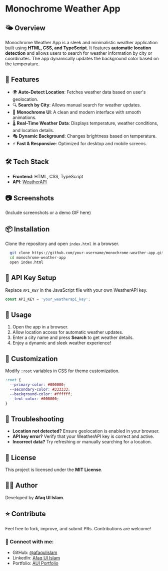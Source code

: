 # Monochrome Weather App

## 🌤 Overview
Monochrome Weather App is a sleek and minimalistic weather application built using **HTML, CSS, and TypeScript**. It features **automatic location detection** and allows users to search for weather information by city or coordinates. The app dynamically updates the background color based on the temperature.

## 🚀 Features
- 🌍 **Auto-Detect Location**: Fetches weather data based on user's geolocation.
- 🔍 **Search by City**: Allows manual search for weather updates.
- 🎨 **Monochrome UI**: A clean and modern interface with smooth animations.
- 🌡 **Real-Time Weather Data**: Displays temperature, weather conditions, and location details.
- 🎭 **Dynamic Background**: Changes brightness based on temperature.
- ⚡ **Fast & Responsive**: Optimized for desktop and mobile screens.

## 🛠 Tech Stack
- **Frontend**: HTML, CSS, TypeScript
- **API**: [WeatherAPI](https://www.weatherapi.com/)

## 📷 Screenshots
(Include screenshots or a demo GIF here)

## 📦 Installation
Clone the repository and open `index.html` in a browser.
```bash
  git clone https://github.com/your-username/monochrome-weather-app.git
  cd monochrome-weather-app
  open index.html
```

## 🔑 API Key Setup
Replace `API_KEY` in the JavaScript file with your own WeatherAPI key.
```js
const API_KEY = 'your_weatherapi_key';
```

## 📜 Usage
1. Open the app in a browser.
2. Allow location access for automatic weather updates.
3. Enter a city name and press **Search** to get weather details.
4. Enjoy a dynamic and sleek weather experience!

## 🎨 Customization
Modify `:root` variables in CSS for theme customization.
```css
:root {
  --primary-color: #000000;
  --secondary-color: #333333;
  --background-color: #ffffff;
  --text-color: #000000;
}
```

## 🐞 Troubleshooting
- **Location not detected?** Ensure geolocation is enabled in your browser.
- **API key error?** Verify that your WeatherAPI key is correct and active.
- **Incorrect data?** Try refreshing or manually searching for a location.

## 📜 License
This project is licensed under the **MIT License**.

## 👨‍💻 Author
Developed by **Afaq Ul Islam**.

## ⭐ Contribute
Feel free to fork, improve, and submit PRs. Contributions are welcome!

### 📌 Connect with me:
- GitHub: [@afaqulislam](https://github.com/afaqulislam)
- LinkedIn: [Afaq Ul Islam](https://www.linkedin.com/in/afaq-ul-islam-5090612b8/)
- Portfolio: [AUI Portfolio](aui.vercel.app)

